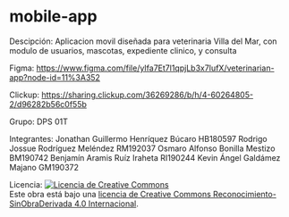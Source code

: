 # mobile-app
Descipción: Aplicacion movil diseñada para veterinaria Villa del Mar, con modulo de usuarios, mascotas, expediente clinico, y consulta

Figma: 
https://www.figma.com/file/yIfa7Et7l1qpjLb3x7IufX/veterinarian-app?node-id=11%3A352

Clickup: 
https://sharing.clickup.com/36269286/b/h/4-60264805-2/d96282b56c0f55b

Grupo:
DPS 01T

Integrantes: 
Jonathan Guillermo Henríquez Búcaro HB180597
Rodrigo Jossue Rodríguez Meléndez RM192037
Osmaro Alfonso Bonilla Mestizo BM190742
Benjamín Aramis Ruíz Iraheta RI190244
Kevin Ángel Galdámez Majano GM190372

Licencia:
<a rel="license" href="http://creativecommons.org/licenses/by-nd/4.0/"><img alt="Licencia de Creative Commons" style="border-width:0" src="https://i.creativecommons.org/l/by-nd/4.0/88x31.png" /></a><br />Este obra está bajo una <a rel="license" href="http://creativecommons.org/licenses/by-nd/4.0/">licencia de Creative Commons Reconocimiento-SinObraDerivada 4.0 Internacional</a>.
